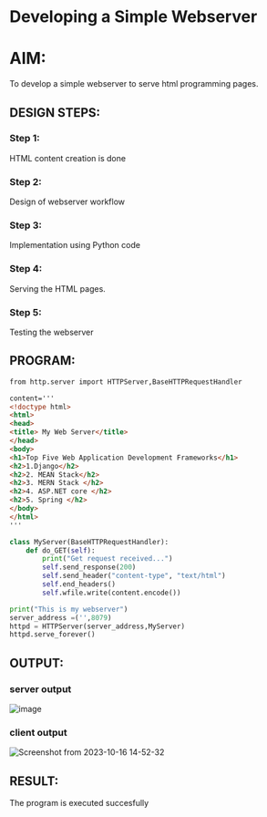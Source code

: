 # Developing a Simple Webserver

# AIM:

To develop a simple webserver to serve html programming pages.

## DESIGN STEPS:

### Step 1:

HTML content creation is done

### Step 2:

Design of webserver workflow

### Step 3:

Implementation using Python code

### Step 4:

Serving the HTML pages.

### Step 5:

Testing the webserver

## PROGRAM:
```html
from http.server import HTTPServer,BaseHTTPRequestHandler

content='''
<!doctype html>
<html>
<head>
<title> My Web Server</title>
</head>
<body>
<h1>Top Five Web Application Development Frameworks</h1>
<h2>1.Django</h2>
<h2>2. MEAN Stack</h2>
<h2>3. MERN Stack </h2>
<h2>4. ASP.NET core </h2>
<h2>5. Spring </h2>
</body>
</html>
'''
```

```py
class MyServer(BaseHTTPRequestHandler):
    def do_GET(self):
        print("Get request received...")
        self.send_response(200) 
        self.send_header("content-type", "text/html")       
        self.end_headers()
        self.wfile.write(content.encode())

print("This is my webserver") 
server_address =('',8079)
httpd = HTTPServer(server_address,MyServer)
httpd.serve_forever()
```

## OUTPUT:
### server output
![image](https://github.com/Mkumar262006/webserver/assets/147139472/96c59732-3c1a-4545-8788-51e5f76ba931)
### client output
![Screenshot from 2023-10-16 14-52-32](https://github.com/Mkumar262006/webserver/assets/147139472/a88fe21b-98db-4a8e-bf86-2af082ebf7f9)


## RESULT:
The program is executed succesfully
